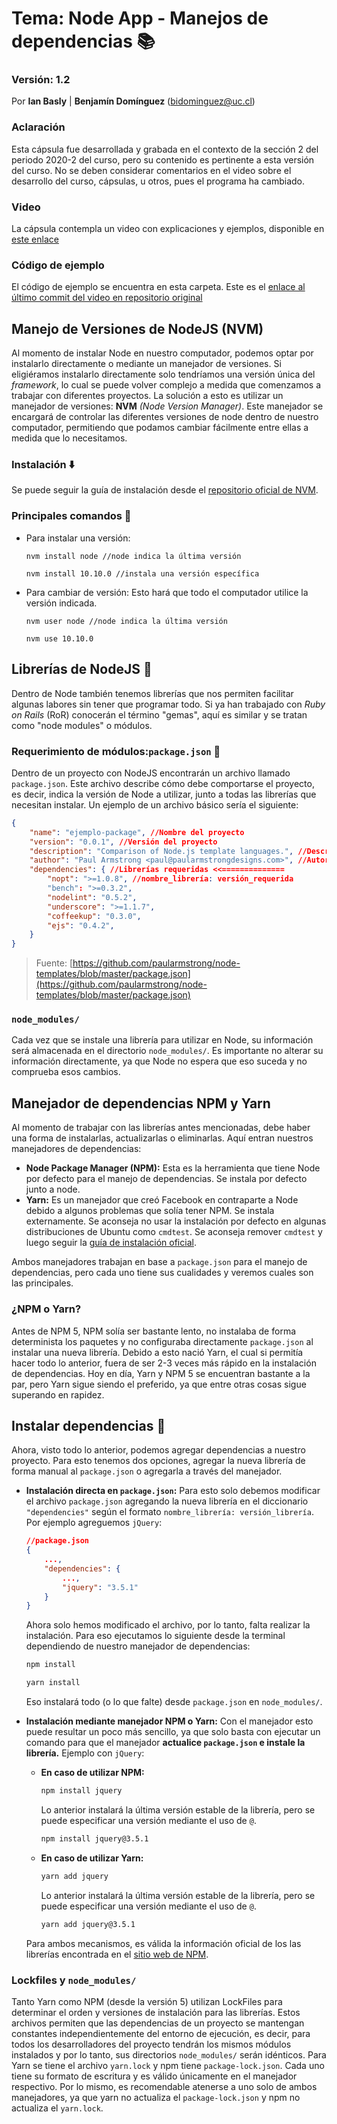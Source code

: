 # Tema: Node App - Manejos de dependencias :books:
### Versión: 1.2

Por **Ian Basly** | **Benjamín Domínguez** (bidominguez@uc.cl)

### Aclaración
Esta cápsula fue desarrollada y grabada en el contexto de la sección 2 del periodo 2020-2 del curso, pero su contenido es pertinente a esta versión del curso. No se deben considerar comentarios en el video sobre el desarrollo del curso, cápsulas, u otros, pues el programa ha cambiado.

### Video
La cápsula contempla un video con explicaciones y ejemplos, disponible en [este enlace](https://drive.google.com/file/d/1TWEB6RFTREVpwCyIimO4GOupobndRr-B/view?usp=sharing)

### Código de ejemplo
El código de ejemplo se encuentra en esta carpeta. Este es el [enlace al último commit del video en repositorio original](https://github.com/PUCIIC2513/2020-2/tree/edf043e593eab1469d7aef1ed3c7d515dfa353d5/Material/carrito)

## Manejo de Versiones de NodeJS (NVM)
Al momento de instalar Node en nuestro computador, podemos optar por instalarlo directamente o mediante un manejador de versiones. Si eligiéramos instalarlo directamente solo tendríamos una versión única del *framework*, lo cual se puede volver complejo a medida que comenzamos a trabajar con diferentes proyectos.
La solución a esto es utilizar un manejador de versiones: **NVM** *(Node Version Manager)*. Este manejador se encargará de controlar las diferentes versiones de node dentro de nuestro computador, permitiendo que podamos cambiar fácilmente entre ellas a medida que lo necesitamos.

### Instalación :arrow_down:
Se puede seguir la guía de instalación desde el [repositorio oficial de NVM](https://github.com/nvm-sh/nvm).
### Principales comandos :scroll:
* Para instalar una versión:
    ```shell=bh
    nvm install node //node indica la última versión
    ```

    ```shell=bh
    nvm install 10.10.0 //instala una versión específica
    ```

* Para cambiar de versión:
Esto hará que todo el computador utilice la versión indicada.

     ```shell=bh
    nvm user node //node indica la última versión
    ```

    ```shell=bh
    nvm use 10.10.0
    ```

## Librerías de NodeJS :bookmark_tabs: 
Dentro de Node también tenemos librerías que nos permiten facilitar algunas labores sin tener que programar todo. Si ya han trabajado con *Ruby on Rails* (RoR) conocerán el término "gemas", aquí es similar y se tratan como "node modules" o módulos.

### Requerimiento de módulos:`package.json` :memo:
Dentro de un proyecto con NodeJS encontrarán un archivo llamado `package.json`. Este archivo describe cómo debe comportarse el proyecto, es decir, indica la versión de Node a utilizar, junto a todas las librerías que necesitan instalar.
Un ejemplo de un archivo básico sería el siguiente:
```json
{
    "name": "ejemplo-package", //Nombre del proyecto
    "version": "0.0.1", //Versión del proyecto
    "description": "Comparison of Node.js template languages.", //Descripción del proyecto
    "author": "Paul Armstrong <paul@paularmstrongdesigns.com>", //Autor del proyecto
    "dependencies": { //Librerías requeridas <<==============
        "nopt": ">=1.0.8", //nombre_librería: versión_requerida
        "bench": ">=0.3.2",
        "nodelint": "0.5.2",
        "underscore": ">=1.1.7",
        "coffeekup": "0.3.0",
        "ejs": "0.4.2",
    }
}
```
> Fuente: [https://github.com/paularmstrong/node-templates/blob/master/package.json](https://github.com/paularmstrong/node-templates/blob/master/package.json)

### `node_modules/`
Cada vez que se instale una librería para utilizar en Node, su información será almacenada en el directorio `node_modules/`. Es importante no alterar su información directamente, ya que Node no espera que eso suceda y no comprueba esos cambios.

## Manejador de dependencias NPM y Yarn
Al momento de trabajar con las librerías antes mencionadas, debe haber una forma de instalarlas, actualizarlas o eliminarlas.
Aquí entran nuestros manejadores de dependencias:
* **Node Package Manager (NPM):** Esta es la herramienta que tiene Node por defecto para el manejo de dependencias. Se instala por defecto junto a node.
* **Yarn:** Es un manejador que creó Facebook en contraparte a Node debido a algunos problemas que solía tener NPM. Se instala externamente. Se aconseja no usar la instalación por defecto en algunas distribuciones de Ubuntu como `cmdtest`. Se aconseja remover `cmdtest` y luego seguir la [guía de instalación oficial](https://classic.yarnpkg.com/en/docs/install#windows-stable).

Ambos manejadores trabajan en base a `package.json` para el manejo de dependencias, pero cada uno tiene sus cualidades y veremos cuales son las principales.
### ¿NPM o Yarn?
Antes de NPM 5, NPM solía ser bastante lento, no instalaba de forma determinista los paquetes y no configuraba directamente `package.json` al instalar una nueva librería.
Debido a esto nació Yarn, el cual si permitía hacer todo lo anterior, fuera de ser 2-3 veces más rápido en la instalación de dependencias.
Hoy en día, Yarn y NPM 5 se encuentran bastante a la par, pero Yarn sigue siendo el preferido, ya que entre otras cosas sigue superando en rapidez.

## Instalar dependencias :book: 
Ahora, visto todo lo anterior, podemos agregar dependencias a nuestro proyecto. Para esto tenemos dos opciones, agregar la nueva librería de forma manual al `package.json` o agregarla a través del manejador.
* **Instalación directa en `package.json`:** Para esto solo debemos modificar el archivo `package.json` agregando la nueva librería en el diccionario `"dependencies"` según el formato `nombre_librería: versión_librería`.
Por ejemplo agreguemos `jQuery`:
    ```json
    //package.json
    {
        ...,
        "dependencies": {
            ...,
            "jquery": "3.5.1"   
        }
    }
    ```
    Ahora solo hemos modificado el archivo, por lo tanto, falta realizar la instalación.
    Para eso ejecutamos lo siguiente desde la terminal dependiendo de nuestro manejador de dependencias:
    ```bash
    npm install
    ```
    ```bash
    yarn install
    ```
    Eso instalará todo (o lo que falte) desde `package.json` en `node_modules/`.

* **Instalación mediante manejador NPM o Yarn:** Con el manejador esto puede resultar un poco más sencillo, ya que solo basta con ejecutar un comando para que el manejador **actualice `package.json` e instale la librería.**
Ejemplo con `jQuery`:
    * **En caso de utilizar NPM:**
        ```bash
        npm install jquery
        ```
        Lo anterior instalará la última versión estable de la librería, pero se puede especificar una versión mediante el uso de `@`.
        ```bash
        npm install jquery@3.5.1
        ```
    * **En caso de utilizar Yarn:**
        ```bash
        yarn add jquery
        ```
        Lo anterior instalará la última versión estable de la librería, pero se puede especificar una versión mediante el uso de `@`.
        ```bash
        yarn add jquery@3.5.1
        ```
    Para ambos mecanismos, es válida la información oficial de los las librerías encontrada en el [sitio web de NPM](https://www.npmjs.com).
    
### Lockfiles y `node_modules/`
Tanto Yarn como NPM (desde la versión 5) utilizan LockFiles para determinar el orden y versiones de instalación para las librerías.
Estos archivos permiten que las dependencias de un proyecto se mantengan constantes independientemente del entorno de ejecución, es decir, para todos los desarrolladores del proyecto tendrán los mismos módulos instalados y por lo tanto, sus directorios `node_modules/` serán idénticos.
Para Yarn se tiene el archivo `yarn.lock` y npm tiene `package-lock.json`. Cada uno tiene su formato de escritura y es válido únicamente en el manejador respectivo. Por lo mismo, es recomendable atenerse a uno solo de ambos manejadores, ya que yarn no actualiza el `package-lock.json` y npm no actualiza el `yarn.lock`.